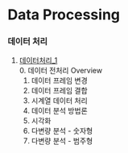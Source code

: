 # Data Processing

### 데이터 처리
1. [데이터처리_1](./jupyterFiles/데이터처리_1.ipynb)  
    0. 데이터 전처리 Overview
    1. 데이터 프레임 변경
    2. 데이터 프레임 결합
    3. 시계열 데이터 처리
    4. 데이터 분석 방법론
    5. 시각화
    6. 다변량 분석 - 숫자형
    7. 다변량 분석 - 범주형